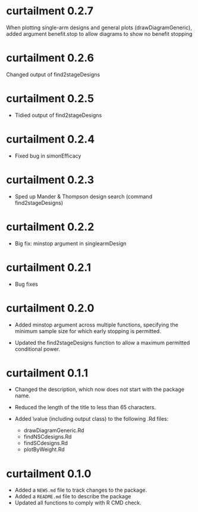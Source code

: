 # curtailment 0.2.7

When plotting single-arm designs and general plots (drawDiagramGeneric), added argument benefit.stop to allow diagrams to show no benefit stopping

# curtailment 0.2.6

Changed output of find2stageDesigns

# curtailment 0.2.5

* Tidied output of find2stageDesigns

# curtailment 0.2.4

* Fixed bug in simonEfficacy

# curtailment 0.2.3

* Sped up Mander & Thompson design search (command find2stageDesigns)

# curtailment 0.2.2

* Big fix: minstop argument in singlearmDesign

# curtailment 0.2.1

* Bug fixes

# curtailment 0.2.0

* Added minstop argument across multiple functions, specifying the minimum sample size for which early stopping is permitted.

* Updated the find2stageDesigns function to allow a maximum permitted conditional power.

# curtailment 0.1.1

* Changed the description, which now does not start with the package name.

* Reduced the length of the title to less than 65 characters.

* Added \value (including output class) to the following .Rd files:
  * drawDiagramGeneric.Rd
  * findNSCdesigns.Rd
  * findSCdesigns.Rd
  * plotByWeight.Rd

# curtailment 0.1.0

* Added a `NEWS.md` file to track changes to the package.
* Added a `README.md` file to describe the package
* Updated all functions to comply with R CMD check.
